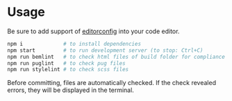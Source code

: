 # Usage

Be sure to add support of [editorconfig](https://editorconfig.org/#download) into your code editor.

```bash
npm i             # to install dependencies
npm start         # to run development server (to stop: Ctrl+C)
npm run bemlint   # to check html files of build folder for compliance with BEM
npm run puglint   # to check pug files
npm run stylelint # to check scss files
```

Before committing, files are automatically checked. If the check revealed errors, they will be displayed in the terminal.

